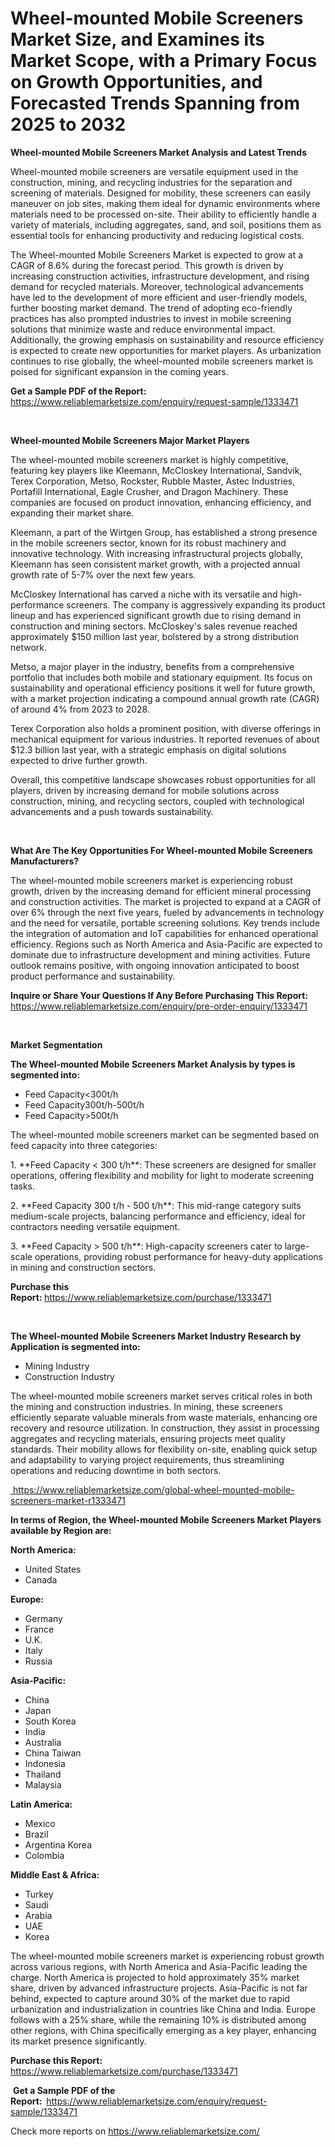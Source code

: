 <p><h1>Wheel-mounted Mobile Screeners Market Size, and Examines its Market Scope, with a Primary Focus on Growth Opportunities, and Forecasted Trends Spanning from 2025 to 2032</h1></p><p><strong>Wheel-mounted Mobile Screeners Market Analysis and Latest Trends</strong></p>
<p><p>Wheel-mounted mobile screeners are versatile equipment used in the construction, mining, and recycling industries for the separation and screening of materials. Designed for mobility, these screeners can easily maneuver on job sites, making them ideal for dynamic environments where materials need to be processed on-site. Their ability to efficiently handle a variety of materials, including aggregates, sand, and soil, positions them as essential tools for enhancing productivity and reducing logistical costs.</p><p>The Wheel-mounted Mobile Screeners Market is expected to grow at a CAGR of 8.6% during the forecast period. This growth is driven by increasing construction activities, infrastructure development, and rising demand for recycled materials. Moreover, technological advancements have led to the development of more efficient and user-friendly models, further boosting market demand. The trend of adopting eco-friendly practices has also prompted industries to invest in mobile screening solutions that minimize waste and reduce environmental impact. Additionally, the growing emphasis on sustainability and resource efficiency is expected to create new opportunities for market players. As urbanization continues to rise globally, the wheel-mounted mobile screeners market is poised for significant expansion in the coming years.</p></p>
<p><strong>Get a Sample PDF of the Report:&nbsp;</strong> <a href="https://www.reliablemarketsize.com/enquiry/request-sample/1333471?utm_campaign=3094&utm_medium=2&utm_source=Github&utm_content=ia&utm_term=24032025&utm_id=wheel-mounted-mobile-screeners">https://www.reliablemarketsize.com/enquiry/request-sample/1333471</a></p>
<p>&nbsp;</p>
<p><strong>Wheel-mounted Mobile Screeners Major Market Players</strong></p>
<p><p>The wheel-mounted mobile screeners market is highly competitive, featuring key players like Kleemann, McCloskey International, Sandvik, Terex Corporation, Metso, Rockster, Rubble Master, Astec Industries, Portafill International, Eagle Crusher, and Dragon Machinery. These companies are focused on product innovation, enhancing efficiency, and expanding their market share.</p><p>Kleemann, a part of the Wirtgen Group, has established a strong presence in the mobile screeners sector, known for its robust machinery and innovative technology. With increasing infrastructural projects globally, Kleemann has seen consistent market growth, with a projected annual growth rate of 5-7% over the next few years.</p><p>McCloskey International has carved a niche with its versatile and high-performance screeners. The company is aggressively expanding its product lineup and has experienced significant growth due to rising demand in construction and mining sectors. McCloskey's sales revenue reached approximately $150 million last year, bolstered by a strong distribution network.</p><p>Metso, a major player in the industry, benefits from a comprehensive portfolio that includes both mobile and stationary equipment. Its focus on sustainability and operational efficiency positions it well for future growth, with a market projection indicating a compound annual growth rate (CAGR) of around 4% from 2023 to 2028.</p><p>Terex Corporation also holds a prominent position, with diverse offerings in mechanical equipment for various industries. It reported revenues of about $12.3 billion last year, with a strategic emphasis on digital solutions expected to drive further growth.</p><p>Overall, this competitive landscape showcases robust opportunities for all players, driven by increasing demand for mobile solutions across construction, mining, and recycling sectors, coupled with technological advancements and a push towards sustainability.</p></p>
<p>&nbsp;</p>
<p><strong>What Are The Key Opportunities For Wheel-mounted Mobile Screeners Manufacturers?</strong></p>
<p><p>The wheel-mounted mobile screeners market is experiencing robust growth, driven by the increasing demand for efficient mineral processing and construction activities. The market is projected to expand at a CAGR of over 6% through the next five years, fueled by advancements in technology and the need for versatile, portable screening solutions. Key trends include the integration of automation and IoT capabilities for enhanced operational efficiency. Regions such as North America and Asia-Pacific are expected to dominate due to infrastructure development and mining activities. Future outlook remains positive, with ongoing innovation anticipated to boost product performance and sustainability.</p></p>
<p><strong>Inquire or Share Your Questions If Any Before Purchasing This Report:</strong> <a href="https://www.reliablemarketsize.com/enquiry/pre-order-enquiry/1333471?utm_campaign=3094&utm_medium=2&utm_source=Github&utm_content=ia&utm_term=24032025&utm_id=wheel-mounted-mobile-screeners">https://www.reliablemarketsize.com/enquiry/pre-order-enquiry/1333471</a></p>
<p>&nbsp;</p>
<p><strong>Market Segmentation</strong></p>
<p><strong>The Wheel-mounted Mobile Screeners Market Analysis by types is segmented into:</strong></p>
<p><ul><li>Feed Capacity<300t/h</li><li>Feed Capacity300t/h-500t/h</li><li>Feed Capacity>500t/h</li></ul></p>
<p><p>The wheel-mounted mobile screeners market can be segmented based on feed capacity into three categories: </p><p>1. **Feed Capacity < 300 t/h**: These screeners are designed for smaller operations, offering flexibility and mobility for light to moderate screening tasks.</p><p>2. **Feed Capacity 300 t/h - 500 t/h**: This mid-range category suits medium-scale projects, balancing performance and efficiency, ideal for contractors needing versatile equipment.</p><p>3. **Feed Capacity > 500 t/h**: High-capacity screeners cater to large-scale operations, providing robust performance for heavy-duty applications in mining and construction sectors.</p></p>
<p><strong>Purchase this Report:&nbsp;</strong><a href="https://www.reliablemarketsize.com/purchase/1333471?utm_campaign=3094&utm_medium=2&utm_source=Github&utm_content=ia&utm_term=24032025&utm_id=wheel-mounted-mobile-screeners">https://www.reliablemarketsize.com/purchase/1333471</a></p>
<p>&nbsp;</p>
<p><strong>The Wheel-mounted Mobile Screeners Market Industry Research by Application is segmented into:</strong></p>
<p><ul><li>Mining Industry</li><li>Construction Industry</li></ul></p>
<p><p>The wheel-mounted mobile screeners market serves critical roles in both the mining and construction industries. In mining, these screeners efficiently separate valuable minerals from waste materials, enhancing ore recovery and resource utilization. In construction, they assist in processing aggregates and recycling materials, ensuring projects meet quality standards. Their mobility allows for flexibility on-site, enabling quick setup and adaptability to varying project requirements, thus streamlining operations and reducing downtime in both sectors.</p></p>
<p><a href="https://www.reliablemarketsize.com/global-wheel-mounted-mobile-screeners-market-r1333471?utm_campaign=3094&utm_medium=2&utm_source=Github&utm_content=ia&utm_term=24032025&utm_id=wheel-mounted-mobile-screeners">&nbsp;https://www.reliablemarketsize.com/global-wheel-mounted-mobile-screeners-market-r1333471</a></p>
<p><strong>In terms of Region, the Wheel-mounted Mobile Screeners Market Players available by Region are:</strong></p>
<p>
    <p> <strong> North America: </strong>
        <ul>
            <li>United States</li>
            <li>Canada</li>
        </ul>
        </p> 
    <p> <strong> Europe: </strong>
        <ul>
            <li>Germany</li>
            <li>France</li>
            <li>U.K.</li>
            <li>Italy</li>
            <li>Russia</li>
        </ul>
        </p> 
    <p> <strong> Asia-Pacific: </strong>
        <ul>
            <li>China</li>
            <li>Japan</li>
            <li>South Korea</li>
            <li>India</li>
            <li>Australia</li>
            <li>China Taiwan</li>
            <li>Indonesia</li>
            <li>Thailand</li>
            <li>Malaysia</li>
        </ul>
        </p> 
    <p> <strong> Latin America: </strong>
        <ul>
            <li>Mexico</li>
            <li>Brazil</li>
            <li>Argentina Korea</li>
            <li>Colombia</li>
        </ul>
        </p> 
    <p> <strong> Middle East & Africa: </strong>
        <ul>
            <li>Turkey</li>
            <li>Saudi</li>
            <li>Arabia</li>
            <li>UAE</li>
            <li>Korea</li>
        </ul>
    </p>
    </p>
<p><p>The wheel-mounted mobile screeners market is experiencing robust growth across various regions, with North America and Asia-Pacific leading the charge. North America is projected to hold approximately 35% market share, driven by advanced infrastructure projects. Asia-Pacific is not far behind, expected to capture around 30% of the market due to rapid urbanization and industrialization in countries like China and India. Europe follows with a 25% share, while the remaining 10% is distributed among other regions, with China specifically emerging as a key player, enhancing its market presence significantly.</p></p>
<p><strong>Purchase this Report: </strong><a href="https://www.reliablemarketsize.com/purchase/1333471?utm_campaign=3094&utm_medium=2&utm_source=Github&utm_content=ia&utm_term=24032025&utm_id=wheel-mounted-mobile-screeners">https://www.reliablemarketsize.com/purchase/1333471</a></p>
<p>&nbsp;<strong>Get a Sample PDF of the Report:&nbsp;&nbsp;</strong><a href="https://www.reliablemarketsize.com/enquiry/request-sample/1333471?utm_campaign=3094&utm_medium=2&utm_source=Github&utm_content=ia&utm_term=24032025&utm_id=wheel-mounted-mobile-screeners">https://www.reliablemarketsize.com/enquiry/request-sample/1333471</a></p>
<p><strong></strong></p>
<p>Check more reports on <a href="https://www.reliablemarketsize.com/?utm_campaign=3094&utm_medium=2&utm_source=Github&utm_content=ia&utm_term=24032025&utm_id=wheel-mounted-mobile-screeners">https://www.reliablemarketsize.com/</a></p>